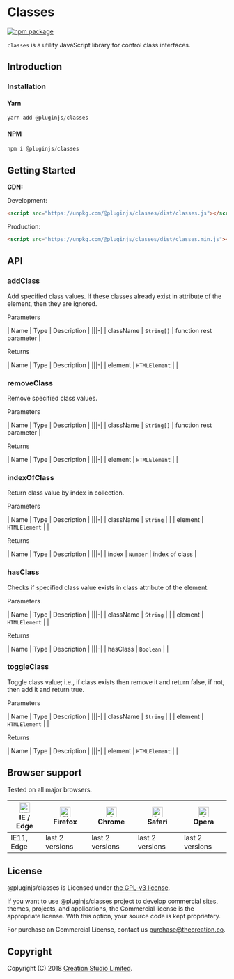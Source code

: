 # Classes

[![npm package](https://img.shields.io/npm/v/@pluginjs/classes.svg)](https://www.npmjs.com/package/@pluginjs/classes)

`classes` is a utility JavaScript library for control class interfaces.

## Introduction

### Installation

#### Yarn

```javascript
yarn add @pluginjs/classes
```

#### NPM

```javascript
npm i @pluginjs/classes
```

## Getting Started

**CDN:**

Development:

```html
<script src="https://unpkg.com/@pluginjs/classes/dist/classes.js"></script>
```

Production:

```html
<script src="https://unpkg.com/@pluginjs/classes/dist/classes.min.js"></script>
```

## API

### addClass

Add specified class values. If these classes already exist in attribute of the element, then they are ignored.

Parameters

| Name | Type | Description |
|||-|
| className | `String[]` | function rest parameter |

Returns

| Name | Type | Description |
|||-|
| element | `HTMLElement` | |

### removeClass

Remove specified class values.

Parameters

| Name | Type | Description |
|||-|
| className | `String[]` | function rest parameter |

Returns

| Name | Type | Description |
|||-|
| element | `HTMLElement` | |

### indexOfClass

Return class value by index in collection.

Parameters

| Name | Type | Description |
|||-|
| className | `String` | |
| element | `HTMLElement` | |

Returns

| Name | Type | Description |
|||-|
| index | `Number` | index of class |

### hasClass

Checks if specified class value exists in class attribute of the element.

Parameters

| Name | Type | Description |
|||-|
| className | `String` | |
| element | `HTMLElement` | |

Returns

| Name | Type | Description |
|||-|
| hasClass | `Boolean` | |

### toggleClass

Toggle class value; i.e., if class exists then remove it and return false, if not, then add it and return true.

Parameters

| Name | Type | Description |
|||-|
| className | `String` | |
| element | `HTMLElement` | |

Returns

| Name | Type | Description |
|||-|
| element | `HTMLElement` | |

## Browser support

Tested on all major browsers.

| [<img src="https://raw.githubusercontent.com/alrra/browser-logos/master/src/edge/edge_48x48.png" alt="IE / Edge" width="24px" height="24px" />](http://godban.github.io/browsers-support-badges/)</br>IE / Edge | [<img src="https://raw.githubusercontent.com/alrra/browser-logos/master/src/firefox/firefox_48x48.png" alt="Firefox" width="24px" height="24px" />](http://godban.github.io/browsers-support-badges/)</br>Firefox | [<img src="https://raw.githubusercontent.com/alrra/browser-logos/master/src/chrome/chrome_48x48.png" alt="Chrome" width="24px" height="24px" />](http://godban.github.io/browsers-support-badges/)</br>Chrome | [<img src="https://raw.githubusercontent.com/alrra/browser-logos/master/src/safari/safari_48x48.png" alt="Safari" width="24px" height="24px" />](http://godban.github.io/browsers-support-badges/)</br>Safari | [<img src="https://raw.githubusercontent.com/alrra/browser-logos/master/src/opera/opera_48x48.png" alt="Opera" width="24px" height="24px" />](http://godban.github.io/browsers-support-badges/)</br>Opera |
| --------- | --------- | --------- | --------- | --------- |
| IE11, Edge| last 2 versions| last 2 versions| last 2 versions| last 2 versions|

## License

@pluginjs/classes is Licensed under [the GPL-v3 license](LICENSE).

If you want to use @pluginjs/classes project to develop commercial sites, themes, projects, and applications, the Commercial license is the appropriate license. With this option, your source code is kept proprietary.

For purchase an Commercial License, contact us purchase@thecreation.co.

## Copyright

Copyright (C) 2018 [Creation Studio Limited](creationstudio.com).